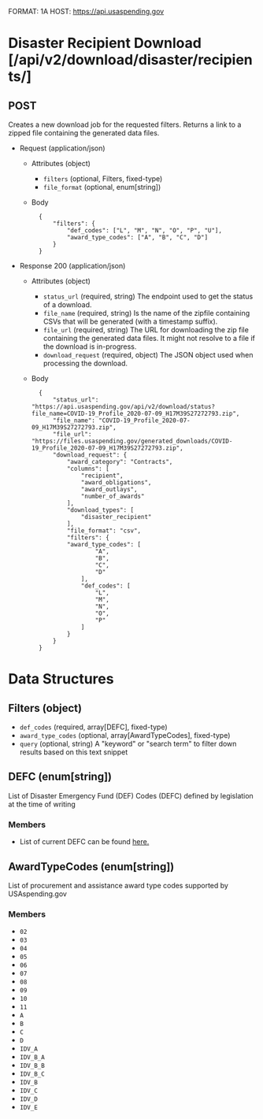 FORMAT: 1A
HOST: https://api.usaspending.gov

# Disaster Recipient Download [/api/v2/download/disaster/recipients/]

## POST

Creates a new download job for the requested filters. Returns a link to a zipped file containing the generated data files.

+ Request (application/json)
    + Attributes (object)
        + `filters` (optional, Filters, fixed-type)
        + `file_format` (optional, enum[string])
    + Body

            {
                "filters": {
                    "def_codes": ["L", "M", "N", "O", "P", "U"],
                    "award_type_codes": ["A", "B", "C", "D"]
                }
            }

+ Response 200 (application/json)
    + Attributes (object)
        + `status_url` (required, string)
            The endpoint used to get the status of a download.
        + `file_name` (required, string)
            Is the name of the zipfile containing CSVs that will be generated (with a timestamp suffix).
        + `file_url` (required, string)
            The URL for downloading the zip file containing the generated data files. It might not resolve to a file if the download is in-progress.
        + `download_request` (required, object)
            The JSON object used when processing the download.
    + Body

            {
                "status_url": "https://api.usaspending.gov/api/v2/download/status?file_name=COVID-19_Profile_2020-07-09_H17M39S27272793.zip",
                "file_name": "COVID-19_Profile_2020-07-09_H17M39S27272793.zip",
                "file_url": "https://files.usaspending.gov/generated_downloads/COVID-19_Profile_2020-07-09_H17M39S27272793.zip",
                "download_request": {
                    "award_category": "Contracts",
                    "columns": [
                        "recipient",
                        "award_obligations",
                        "award_outlays",
                        "number_of_awards"
                    ],
                    "download_types": [
                        "disaster_recipient"
                    ],
                    "file_format": "csv",
                    "filters": {
                    "award_type_codes": [
                            "A",
                            "B",
                            "C",
                            "D"
                        ],
                        "def_codes": [
                            "L",
                            "M",
                            "N",
                            "O",
                            "P"
                        ]
                    }
                }
            }

# Data Structures

## Filters (object)
+ `def_codes` (required, array[DEFC], fixed-type)
+ `award_type_codes` (optional, array[AwardTypeCodes], fixed-type)
+ `query` (optional, string)
    A "keyword" or "search term" to filter down results based on this text snippet

## DEFC (enum[string])
List of Disaster Emergency Fund (DEF) Codes (DEFC) defined by legislation at the time of writing

### Members
- List of current DEFC can be found [here.](https://files.usaspending.gov/reference_data/def_codes.csv)

## AwardTypeCodes (enum[string])
List of procurement and assistance award type codes supported by USAspending.gov

### Members
+ `02`
+ `03`
+ `04`
+ `05`
+ `06`
+ `07`
+ `08`
+ `09`
+ `10`
+ `11`
+ `A`
+ `B`
+ `C`
+ `D`
+ `IDV_A`
+ `IDV_B_A`
+ `IDV_B_B`
+ `IDV_B_C`
+ `IDV_B`
+ `IDV_C`
+ `IDV_D`
+ `IDV_E`